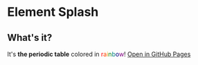 # Element Splash

## What's it?

It's **the periodic table** colored in <font color="Red">r</font><font color="OrangeRed">a</font><font color="Orange">i</font><font color="Green">n</font><font color="Teal">b</font><font color="Navy">o</font><font color="Purple">w</font>!
[Open in GitHub Pages](https://tatejimaru.github.io/Periodic-table/)
